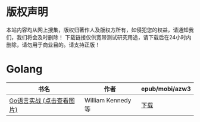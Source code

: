 # 版权声明

本站内容均从网上搜集，版权归著作人及版权方所有，如侵犯您的权益，请通知我们，我们将会及时删除！ 下载链接仅供宽带测试研究用途，请下载后在24小时内删除，请勿用于商业目的。请支持正版！

# Golang

| 书名 | 作者 | epub/mobi/azw3 |
| --- | --- | --- |
| [Go语言实战 (点击查看图片)](https://www.dushupai.com/attachment/2024/06/04/d07794c74e3f0597.jpg) | William Kennedy等 | [下载](https://url89.ctfile.com/f/31084289-1357021657-466648?p=8866) |
